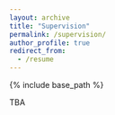 ```yaml
---
layout: archive
title: "Supervision"
permalink: /supervision/
author_profile: true
redirect_from:
  - /resume
---
```


{% include base_path %}

TBA
